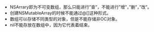 - NSArrary即为不可变数组，那么只能进行”查”，不能进行”增”，”删”，”改”。
- 创建NSMutableArray的时候不能通过@[]这种形式。
- 数组可以存储不同类型的对象，但是不能存储非OC对象。
- nil不能存放在数组中，因为它代表着结束。